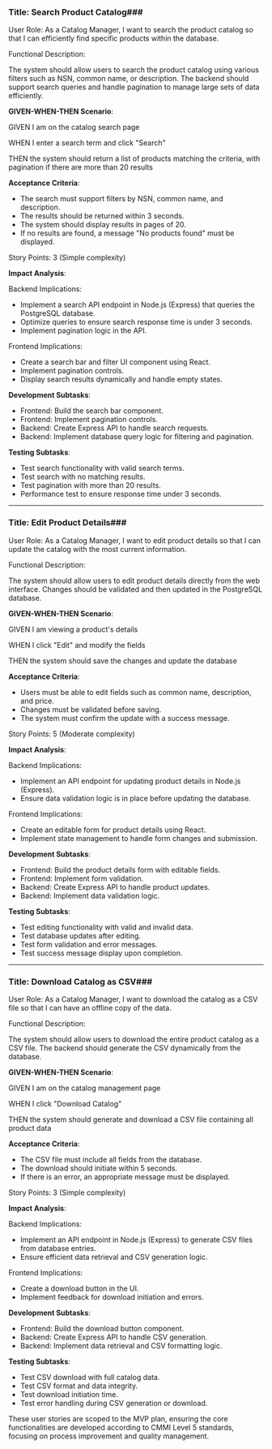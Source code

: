 ### **Title: Search Product Catalog**###

User Role: As a Catalog Manager, I want to search the product catalog so that I can efficiently find specific products within the database.

Functional Description:

The system should allow users to search the product catalog using various filters such as NSN, common name, or description. The backend should support search queries and handle pagination to manage large sets of data efficiently.

**GIVEN-WHEN-THEN Scenario**:

GIVEN I am on the catalog search page

WHEN I enter a search term and click "Search"

THEN the system should return a list of products matching the criteria, with pagination if there are more than 20 results

**Acceptance Criteria**:

- The search must support filters by NSN, common name, and description.
- The results should be returned within 3 seconds.
- The system should display results in pages of 20.
- If no results are found, a message "No products found" must be displayed.

Story Points: 3 (Simple complexity)

**Impact Analysis**:

Backend Implications:

- Implement a search API endpoint in Node.js (Express) that queries the PostgreSQL database.
- Optimize queries to ensure search response time is under 3 seconds.
- Implement pagination logic in the API.

Frontend Implications:

- Create a search bar and filter UI component using React.
- Implement pagination controls.
- Display search results dynamically and handle empty states.

**Development Subtasks**:

- Frontend: Build the search bar component.
- Frontend: Implement pagination controls.
- Backend: Create Express API to handle search requests.
- Backend: Implement database query logic for filtering and pagination.

**Testing Subtasks**:

- Test search functionality with valid search terms.
- Test search with no matching results.
- Test pagination with more than 20 results.
- Performance test to ensure response time under 3 seconds.

---

### **Title: Edit Product Details**###

User Role: As a Catalog Manager, I want to edit product details so that I can update the catalog with the most current information.

Functional Description:

The system should allow users to edit product details directly from the web interface. Changes should be validated and then updated in the PostgreSQL database.

**GIVEN-WHEN-THEN Scenario**:

GIVEN I am viewing a product's details

WHEN I click "Edit" and modify the fields

THEN the system should save the changes and update the database

**Acceptance Criteria**:

- Users must be able to edit fields such as common name, description, and price.
- Changes must be validated before saving.
- The system must confirm the update with a success message.

Story Points: 5 (Moderate complexity)

**Impact Analysis**:

Backend Implications:

- Implement an API endpoint for updating product details in Node.js (Express).
- Ensure data validation logic is in place before updating the database.

Frontend Implications:

- Create an editable form for product details using React.
- Implement state management to handle form changes and submission.

**Development Subtasks**:

- Frontend: Build the product details form with editable fields.
- Frontend: Implement form validation.
- Backend: Create Express API to handle product updates.
- Backend: Implement data validation logic.

**Testing Subtasks**:

- Test editing functionality with valid and invalid data.
- Test database updates after editing.
- Test form validation and error messages.
- Test success message display upon completion.

---

### **Title: Download Catalog as CSV**###

User Role: As a Catalog Manager, I want to download the catalog as a CSV file so that I can have an offline copy of the data.

Functional Description:

The system should allow users to download the entire product catalog as a CSV file. The backend should generate the CSV dynamically from the database.

**GIVEN-WHEN-THEN Scenario**:

GIVEN I am on the catalog management page

WHEN I click "Download Catalog"

THEN the system should generate and download a CSV file containing all product data

**Acceptance Criteria**:

- The CSV file must include all fields from the database.
- The download should initiate within 5 seconds.
- If there is an error, an appropriate message must be displayed.

Story Points: 3 (Simple complexity)

**Impact Analysis**:

Backend Implications:

- Implement an API endpoint in Node.js (Express) to generate CSV files from database entries.
- Ensure efficient data retrieval and CSV generation logic.

Frontend Implications:

- Create a download button in the UI.
- Implement feedback for download initiation and errors.

**Development Subtasks**:

- Frontend: Build the download button component.
- Backend: Create Express API to handle CSV generation.
- Backend: Implement data retrieval and CSV formatting logic.

**Testing Subtasks**:

- Test CSV download with full catalog data.
- Test CSV format and data integrity.
- Test download initiation time.
- Test error handling during CSV generation or download.

These user stories are scoped to the MVP plan, ensuring the core functionalities are developed according to CMMI Level 5 standards, focusing on process improvement and quality management.